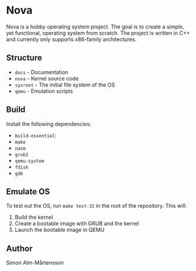 # Nova

Nova is a hobby operating system project. The goal is to create a simple, yet functional, operating system from scratch. The project is written in C++ and currently only supports x86-family architectures.

## Structure

- `docs` - Documentation
- `nova` - Kernel source code
- `sysroot` - The initial file system of the OS
- `qemu` - Emulation scripts

## Build

Install the following dependencies:

- `build-essential`:
- `make`
- `nasm`
- `grub2`
- `qemu-system`
- `fdisk`
- `gdb`

## Emulate OS

To test out the OS, run `make test-32` in the root of the repository. This will:

1. Build the kernel
2. Create a bootable image with GRUB and the kernel
3. Launch the bootable image in QEMU

## Author

Simon Alm-Mårtensson
